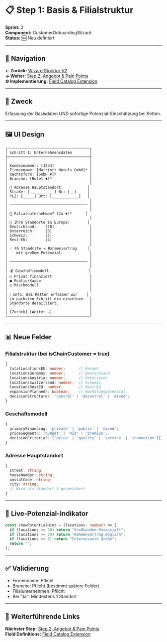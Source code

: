 # 📋 Step 1: Basis & Filialstruktur

**Sprint:** 2  
**Component:** CustomerOnboardingWizard  
**Status:** 🆕 Neu definiert  

---

## 📍 Navigation
**← Zurück:** [Wizard Struktur V2](/Users/joergstreeck/freshplan-sales-tool/docs/features/FC-005-CUSTOMER-MANAGEMENT/sprint2/WIZARD_STRUCTURE_V2.md)  
**→ Weiter:** [Step 2: Angebot & Pain Points](/Users/joergstreeck/freshplan-sales-tool/docs/features/FC-005-CUSTOMER-MANAGEMENT/sprint2/wizard/STEP2_ANGEBOT_PAINPOINTS.md)  
**⚙️ Implementierung:** [Field Catalog Extension](/Users/joergstreeck/freshplan-sales-tool/docs/features/FC-005-CUSTOMER-MANAGEMENT/sprint2/implementation/FIELD_CATALOG_EXTENSION.md)

---

## 🎯 Zweck

Erfassung der Basisdaten UND sofortige Potenzial-Einschätzung bei Ketten.

---

## 🖼️ UI Design

```
┌─────────────────────────────────────┐
│ Schritt 1: Unternehmensdaten        │
├─────────────────────────────────────┤
│                                     │
│ Kundennummer: [1234]                │
│ Firmenname: [Marriott Hotels GmbH]* │
│ Rechtsform: [GmbH ▼]*               │
│ Branche: [Hotel ▼]*                 │
│                                     │
│ 📍 Adresse Hauptstandort:           │
│ Straße: [___________] Nr: [__]     │
│ PLZ: [_____] Ort: [____________]   │
│                                     │
│ ─────────────────────────────────── │
│                                     │
│ 🏢 Filialunternehmen? [Ja ▼]*      │
│                                     │
│ 📍 Ihre Standorte in Europa:        │
│ Deutschland:    [28]                │
│ Österreich:     [8]                 │
│ Schweiz:        [5]                 │
│ Rest-EU:        [4]                 │
│                                     │
│ 💡 45 Standorte = Rahmenvertrag     │
│    mit großem Potenzial!            │
│                                     │
│ ─────────────────────────────────── │
│                                     │
│ 💰 Geschäftsmodell:                 │
│ ○ Privat finanziert                 │
│ ● Public/Kasse                      │
│ ○ Mischmodell                       │
│                                     │
│ ℹ️ Info: Bei Ketten erfassen wir    │
│ im nächsten Schritt die einzelnen   │
│ Standorte detailliert.              │
│                                     │
│ [Zurück] [Weiter →]                 │
└─────────────────────────────────────┘
```

---

## 📊 Neue Felder

### Filialstruktur (bei isChainCustomer = true)
```typescript
{
  totalLocationsEU: number;      // Gesamt
  locationsGermany: number;      // Deutschland
  locationsAustria: number;      // Österreich
  locationsSwitzerland: number;  // Schweiz
  locationsRestEU: number;       // Rest-EU
  expansionPlanned?: boolean;    // Wachstumspotenzial
  decisionStructure?: 'central' | 'decentral' | 'mixed';
}
```

### Geschäftsmodell
```typescript
{
  primaryFinancing: 'private' | 'public' | 'mixed';
  priceSegment?: 'budget' | 'mid' | 'premium';
  decisionCriteria?: ('price' | 'quality' | 'service' | 'innovation')[];
}
```

### Adresse Hauptstandort
```typescript
{
  street: string;
  houseNumber: string;
  postalCode: string;
  city: string;
  // Wird als Standort 1 gespeichert
}
```

---

## 🧮 Live-Potenzial-Indikator

```typescript
const showPotentialHint = (locations: number) => {
  if (locations >= 50) return "Großkunden-Potenzial!";
  if (locations >= 20) return "Rahmenvertrag möglich";
  if (locations >= 5) return "Interessante Größe";
  return "";
};
```

---

## ✅ Validierung

- Firmenname: Pflicht
- Branche: Pflicht (bestimmt spätere Felder)
- Filialunternehmen: Pflicht
- Bei "Ja": Mindestens 1 Standort

---

## 🔗 Weiterführende Links

**Nächster Step:** [Step 2: Angebot & Pain Points](/Users/joergstreeck/freshplan-sales-tool/docs/features/FC-005-CUSTOMER-MANAGEMENT/sprint2/wizard/STEP2_ANGEBOT_PAINPOINTS.md)  
**Field Definitions:** [Field Catalog Extension](/Users/joergstreeck/freshplan-sales-tool/docs/features/FC-005-CUSTOMER-MANAGEMENT/sprint2/implementation/FIELD_CATALOG_EXTENSION.md)